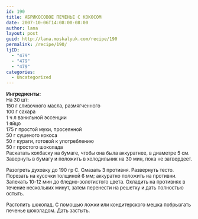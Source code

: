 ```yaml
---
id: 190
title: АБРИКОСОВОЕ ПЕЧЕНЬЕ С КОКОСОМ
date: 2007-10-06T14:08:00-08:00
author: lana
layout: post
guid: http://lana.moskalyuk.com/recipe/190
permalink: /recipe/190/
ljID:
  - "479"
  - "479"
  - "479"
categories:
  - Uncategorized
---
```

<font size="-1"><b>Ингредиенты:</b><br /> На 30 шт:<br /> 150 г сливочного масла, размягченного<br /> 100 г сахара<br /> 1 ч л ванильной эссенции<br /> 1 яйцо<br /> 175 г простой муки, просеянной<br /> 50 г сушеного кокоса<br /> 50 г кураги, готовой к употреблению<br /> 50 г простого шоколада<br /> <img alt="" src="http://farm3.static.flickr.com/2340/1499272591_d5adf39c33.jpg?v=0" /><br /> Раскатать колбаску на бумаге, чтобы она была аккуратнее, в диаметре 5 см. Завернуть в бумагу и положить в холодильник на 30 мин, пока не затвердеет.</p> 

<p>
  Разогреть духовку до 190 гр С. Смазать 3 противня. Развернуть тесто. Порезать на кусочки толщиной 6 мм; аккуратно положить на противни. Запекать 10-12 мин до бледно-золотистого цвета. Охладить на противнях в течение нескольких минут, затем перенести на решетку и дать полностью остыть.
</p>

<p>
  Растопить шоколад. С помощью ложки или кондитерского мешка побрызгать печенье шоколадом. Дать застыть.<br /><img alt="" src="http://farm3.static.flickr.com/2174/1499284357_aee06cad9a.jpg?v=0" /></font>
</p>